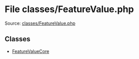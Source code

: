 File classes/FeatureValue.php
=========

Source: [classes/FeatureValue.php](https://github.com/PrestaShop/PrestaShop/blob/1.5.4.1/classes/FeatureValue.php)


Classes
-------

* [FeatureValueCore](class.FeatureValueCore.md)

